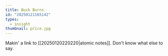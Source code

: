```yaml
---
title: Buck Burns
id: "20250121165142"
types:
  - insight
thumbnail: price.jpg
---
```


Makin' a link to [[20250120220220|atomic notes]]. Don't know what else to say.

